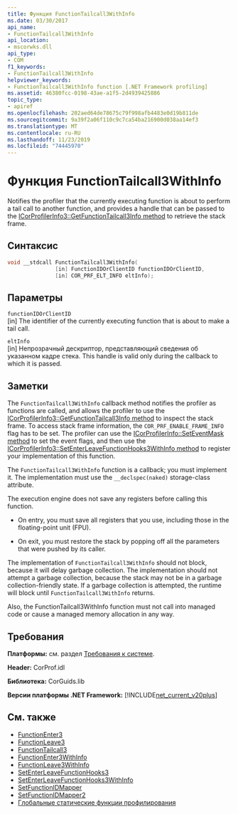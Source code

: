 ```yaml
---
title: Функция FunctionTailcall3WithInfo
ms.date: 03/30/2017
api_name:
- FunctionTailcall3WithInfo
api_location:
- mscorwks.dll
api_type:
- COM
f1_keywords:
- FunctionTailcall3WithInfo
helpviewer_keywords:
- FunctionTailcall3WithInfo function [.NET Framework profiling]
ms.assetid: 46380fcc-0198-43ae-a1f5-2d4939425886
topic_type:
- apiref
ms.openlocfilehash: 202aed64de78675c79f998afb4483e0d19b811de
ms.sourcegitcommit: 9a39f2a06f110c9c7ca54ba216900d038aa14ef3
ms.translationtype: MT
ms.contentlocale: ru-RU
ms.lasthandoff: 11/23/2019
ms.locfileid: "74445970"
---
```

# <a name="functiontailcall3withinfo-function"></a>Функция FunctionTailcall3WithInfo
Notifies the profiler that the currently executing function is about to perform a tail call to another function, and provides a handle that can be passed to the [ICorProfilerInfo3::GetFunctionTailcall3Info method](../../../../docs/framework/unmanaged-api/profiling/icorprofilerinfo3-getfunctiontailcall3info-method.md) to retrieve the stack frame.  
  
## <a name="syntax"></a>Синтаксис  
  
```cpp  
void __stdcall FunctionTailcall3WithInfo(  
               [in] FunctionIDOrClientID functionIDOrClientID,  
               [in] COR_PRF_ELT_INFO eltInfo);  
```  
  
## <a name="parameters"></a>Параметры  
 `functionIDOrClientID`  
 [in] The identifier of the currently executing function that is about to make a tail call.  
  
 `eltInfo`  
 [in] Непрозрачный дескриптор, представляющий сведения об указанном кадре стека. This handle is valid only during the callback to which it is passed.  
  
## <a name="remarks"></a>Заметки  
 The `FunctionTailcall3WithInfo` callback method notifies the profiler as functions are called, and allows the profiler to use the [ICorProfilerInfo3::GetFunctionTailcall3Info method](../../../../docs/framework/unmanaged-api/profiling/icorprofilerinfo3-getfunctiontailcall3info-method.md) to inspect the stack frame. To access stack frame information, the `COR_PRF_ENABLE_FRAME_INFO` flag has to be set. The profiler can use the [ICorProfilerInfo::SetEventMask method](../../../../docs/framework/unmanaged-api/profiling/icorprofilerinfo-seteventmask-method.md) to set the event flags, and then use the [ICorProfilerInfo3::SetEnterLeaveFunctionHooks3WithInfo method](../../../../docs/framework/unmanaged-api/profiling/icorprofilerinfo3-setenterleavefunctionhooks3withinfo-method.md) to register your implementation of this function.  
  
 The `FunctionTailcall3WithInfo` function is a callback; you must implement it. The implementation must use the `__declspec(naked)` storage-class attribute.  
  
 The execution engine does not save any registers before calling this function.  
  
- On entry, you must save all registers that you use, including those in the floating-point unit (FPU).  
  
- On exit, you must restore the stack by popping off all the parameters that were pushed by its caller.  
  
 The implementation of `FunctionTailcall3WithInfo` should not block, because it will delay garbage collection. The implementation should not attempt a garbage collection, because the stack may not be in a garbage collection-friendly state. If a garbage collection is attempted, the runtime will block until `FunctionTailcall3WithInfo` returns.  
  
 Also, the FunctionTailcall3WithInfo function must not call into managed code or cause a managed memory allocation in any way.  
  
## <a name="requirements"></a>Требования  
 **Платформы:** см. раздел [Требования к системе](../../../../docs/framework/get-started/system-requirements.md).  
  
 **Header:** CorProf.idl  
  
 **Библиотека:** CorGuids.lib  
  
 **Версии платформы .NET Framework:** [!INCLUDE[net_current_v20plus](../../../../includes/net-current-v20plus-md.md)]  
  
## <a name="see-also"></a>См. также

- [FunctionEnter3](../../../../docs/framework/unmanaged-api/profiling/functionenter3-function.md)
- [FunctionLeave3](../../../../docs/framework/unmanaged-api/profiling/functionleave3-function.md)
- [FunctionTailcall3](../../../../docs/framework/unmanaged-api/profiling/functiontailcall3-function.md)
- [FunctionEnter3WithInfo](../../../../docs/framework/unmanaged-api/profiling/functiontailcall3-function.md)
- [FunctionLeave3WithInfo](../../../../docs/framework/unmanaged-api/profiling/functionleave3withinfo-function.md)
- [SetEnterLeaveFunctionHooks3](../../../../docs/framework/unmanaged-api/profiling/icorprofilerinfo3-setenterleavefunctionhooks3-method.md)
- [SetEnterLeaveFunctionHooks3WithInfo](../../../../docs/framework/unmanaged-api/profiling/icorprofilerinfo3-setenterleavefunctionhooks3withinfo-method.md)
- [SetFunctionIDMapper](../../../../docs/framework/unmanaged-api/profiling/icorprofilerinfo-setfunctionidmapper-method.md)
- [SetFunctionIDMapper2](../../../../docs/framework/unmanaged-api/profiling/icorprofilerinfo3-setfunctionidmapper2-method.md)
- [Глобальные статические функции профилирования](../../../../docs/framework/unmanaged-api/profiling/profiling-global-static-functions.md)
